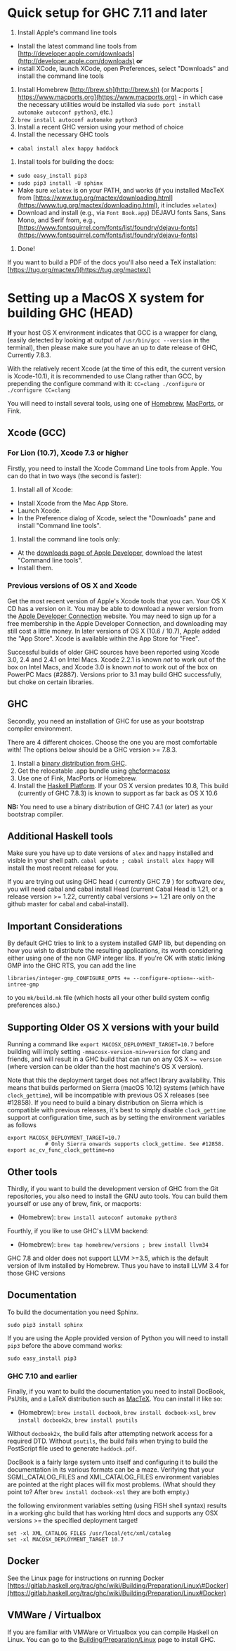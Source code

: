 # Quick setup for GHC 7.11 and later


1. Install Apple's command line tools

  - Install the latest command line tools from [http://developer.apple.com/downloads](http://developer.apple.com/downloads) **or**
  - install XCode, launch XCode, open Preferences, select "Downloads" and install the command line tools
1. Install Homebrew [http://brew.sh](http://brew.sh) (or Macports [ https://www.macports.org](https://www.macports.org) - in which case the necessary utilities would be installed via `sudo port install automake autoconf python3`, etc.)
1. `brew install autoconf automake python3`
1. Install a recent GHC version using your method of choice
1. Install the necessary GHC tools

  - `cabal install alex happy haddock`
1.  Install tools for building the docs:

  - `sudo easy_install pip3`
  - `sudo pip3 install -U sphinx`
  - Make sure `xelatex` is on your PATH, and works (if you installed MacTeX from [https://www.tug.org/mactex/downloading.html](https://www.tug.org/mactex/downloading.html), it includes `xelatex`)
  - Download and install (e.g., via `Font Book.app`) DEJAVU fonts Sans, Sans Mono, and Serif from, e.g., [https://www.fontsquirrel.com/fonts/list/foundry/dejavu-fonts](https://www.fontsquirrel.com/fonts/list/foundry/dejavu-fonts) 
1. Done!


If you want to build a PDF of the docs you'll also need a TeX installation: [https://tug.org/mactex/](https://tug.org/mactex/)

# Setting up a MacOS X system for building  GHC (HEAD)

**If** your host OS X environment indicates that GCC is a wrapper for clang, (easily detected by looking at output of `/usr/bin/gcc --version` in the terminal),
then please make sure you have an up to date release of GHC, Currently 7.8.3.


With the relatively recent Xcode (at the time of this edit, the current version is Xcode-10.1), it is recommended to use Clang rather than GCC, by prepending the configure command with it: `CC=clang ./configure` or `./configure CC=clang`


You will need to install several tools, using one of  [Homebrew](http://mxcl.github.com/homebrew/),  [ MacPorts](https://www.macports.org/), or Fink.

## Xcode (GCC)

### For Lion (10.7), Xcode 7.3 or higher


Firstly, you need to install the Xcode Command Line tools from Apple. You can do that in two ways (the second is faster):

1. Install all of Xcode:

  - Install Xcode from the Mac App Store.
  - Launch Xcode.
  - In the Preference dialog of Xcode, select the "Downloads" pane and install "Command line tools".
1. Install the command line tools only:

  - At the [downloads page of Apple Developer](http://developer.apple.com/downloads), download the latest "Command line tools".
  - Install them.

### Previous versions of OS X and Xcode


Get the most recent version of Apple's Xcode tools that you can. Your OS X CD has a version on it. You may be able to download a newer version from the [Apple Developer Connection](http://developer.apple.com/tools/xcode) website. You may need to sign up for a free membership in the Apple Developer Connection, and downloading may still cost a little money.  In later versions of OS X (10.6 / 10.7), Apple added the "App Store". Xcode is available within the App Store for "Free".


Successful builds of older GHC sources have been reported using Xcode 3.0, 2.4 and 2.4.1 on Intel Macs. Xcode 2.2.1 is known *not* to work out of the box on Intel Macs, and Xcode 3.0 is known *not* to work out of the box on PowerPC Macs (#2887). Versions prior to 3.1 may build GHC successfully, but choke on certain libraries.

## GHC


Secondly, you need an installation of GHC for use as your bootstrap compiler environment. 


There are 4 different choices. Choose the one you are most comfortable with! The options below should be a GHC version \>= 7.8.3.

1. Install a [binary distribution from GHC](http://www.haskell.org/ghc/download). 
1. Get the relocatable .app bundle using [ghcformacosx](http://github.com/ghcformacosx/ghc-dot-app)
1. Use one of Fink, MacPorts or Homebrew.
1. Install the [Haskell Platform](http://www.haskell.org/platform/).  If your OS X version predates 10.8, This build (currently of GHC 7.8.3) is known to support as far back as OS X 10.6 

**NB:** You need to use a binary distribution of GHC 7.4.1 (or later) as your bootstrap compiler.

## Additional Haskell tools


Make sure you have up to date versions of  `alex` and `happy` installed and visible in your shell path. `cabal update ; cabal install alex happy` will install the most recent release for you.


If you are trying out  using GHC head ( currently GHC 7.9 ) for software dev, you will need cabal and cabal install  Head  (current Cabal Head is 1.21, or a release version \>= 1.22, currently cabal versions \>= 1.21 are only on the github master for cabal and cabal-install).

## Important Considerations


By default GHC tries to link to a system installed GMP lib, but depending on how you wish to distribute the resulting applications,
its worth considering either using one of the non GMP integer libs.
If you're OK with static linking GMP into the GHC RTS,
you can add the line 

`libraries/integer-gmp_CONFIGURE_OPTS += --configure-option=--with-intree-gmp`


to you `mk/build.mk` file  (which hosts all your other build system config preferences also.)

## Supporting Older OS X versions with your build


Running a command like  `export MACOSX_DEPLOYMENT_TARGET=10.7` before building will imply setting `-mmacosx-version-min=version` for clang and friends, and will result in a GHC build that can run on any OS X `>= version` (where version can be older than the host machine's OS X version). 


Note that this the deployment target does not affect library availability. This means that builds performed on Sierra (macOS 10.12) systems (which have `clock_gettime`), will be incompatible with previous OS X releases (see #12858). If you need to build a binary distribution on Sierra which is compatible with previous releases, it's best to simply disable `clock_gettime` support at configuration time, such as by setting the environment variables as follows

```wiki
export MACOSX_DEPLOYMENT_TARGET=10.7
            # Only Sierra onwards supports clock_gettime. See #12858.      
export ac_cv_func_clock_gettime=no
```

## Other tools


Thirdly, if you want to build the development version of GHC from the Git repositories, you also need to install the GNU auto tools. You can build them yourself or use any of brew, fink, or macports:

- (Homebrew): `brew install autoconf automake python3`


Fourthly, if you like to use GHC's LLVM backend:

- (Homebrew): `brew tap homebrew/versions ; brew install llvm34`


GHC 7.8 and older does not support LLVM \>=3.5, which is the default version of llvm installed by Homebrew. Thus you have to install LLVM 3.4 for those GHC versions

## Documentation


To build the documentation you need Sphinx. 

```wiki
sudo pip3 install sphinx
```


If you are using the Apple provided version of Python you will need to install `pip3` before the above command works:

```wiki
sudo easy_install pip3
```

### GHC 7.10 and earlier


Finally, if you want to build the documentation you need to install DocBook, PsUtils, and a LaTeX distribution such as [MacTeX](https://tug.org/mactex/mactex-download.html). You can install it like so:

- (Homebrew): `brew install docbook`, `brew install docbook-xsl`, `brew install docbook2x`, `brew install psutils`


Without `docbook2x`, the build fails after attempting network access for a required DTD. Without `psutils`, the build fails when trying to build the PostScript file used to generate `haddock.pdf`.


DocBook is a fairly large system unto itself and configuring it to build the documentation in its various formats can be a maze. Verifying that your SGML_CATALOG_FILES and XML_CATALOG_FILES environment variables are pointed at the right places will fix most problems. (What should they point to? After `brew install docbook-xsl` they are both empty.)


the following environment variables setting (using FISH shell syntax) results in a working ghc build that has working html docs and supports any OSX versions \>= the specified deployment target!

```wiki
set -xl XML_CATALOG_FILES /usr/local/etc/xml/catalog
set -xl MACOSX_DEPLOYMENT_TARGET 10.7
```

## Docker


See the Linux page for instructions on running Docker
[https://gitlab.haskell.org/trac/ghc/wiki/Building/Preparation/Linux\#Docker](https://gitlab.haskell.org/trac/ghc/wiki/Building/Preparation/Linux#Docker)

## VMWare / Virtualbox


If you are familiar with VMWare or Virtualbox you can compile Haskell on Linux. You can go to the [Building/Preparation/Linux](building/preparation/linux) page to install GHC.
